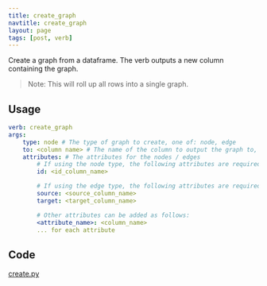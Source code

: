 ```yaml
---
title: create_graph
navtitle: create_graph
layout: page
tags: [post, verb]
---
```

Create a graph from a dataframe. The verb outputs a new column containing the graph.

> Note: This will roll up all rows into a single graph.

## Usage
```yaml
verb: create_graph
args:
    type: node # The type of graph to create, one of: node, edge
    to: <column name> # The name of the column to output the graph to, this will be a graphml graph
    attributes: # The attributes for the nodes / edges
        # If using the node type, the following attributes are required:
        id: <id_column_name>

        # If using the edge type, the following attributes are required:
        source: <source_column_name>
        target: <target_column_name>

        # Other attributes can be added as follows:
        <attribute_name>: <column_name>
        ... for each attribute
```

## Code
[create.py](https://dev.azure.com/msresearch/Resilience/_git/ire-indexing?path=/python/graphrag/graphrag/indexing/verbs/graph/create.py)